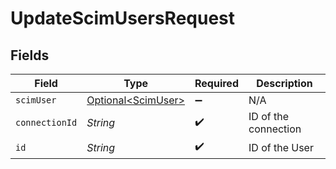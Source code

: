 # UpdateScimUsersRequest


## Fields

| Field                                                  | Type                                                   | Required                                               | Description                                            |
| ------------------------------------------------------ | ------------------------------------------------------ | ------------------------------------------------------ | ------------------------------------------------------ |
| `scimUser`                                             | [Optional\<ScimUser>](../../models/shared/ScimUser.md) | :heavy_minus_sign:                                     | N/A                                                    |
| `connectionId`                                         | *String*                                               | :heavy_check_mark:                                     | ID of the connection                                   |
| `id`                                                   | *String*                                               | :heavy_check_mark:                                     | ID of the User                                         |